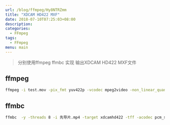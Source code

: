 ```yaml
---
url: /blog/ffmpeg/Hy8NTRZmm
title: "XDCAM HD422 MXF"
date: 2018-07-10T07:25:03+08:00
description:
categories:
  - FFmpeg
tags:
  - FFmpeg
menu: main
---
```


> 分别使用ffmpeg ffmbc 实现 输出XDCAM HD422 MXF文件

## ffmpeg

```bash
ffmpeg -i test.mov -pix_fmt yuv422p -vcodec mpeg2video -non_linear_quant 1 -flags +ildct+ilme -top 1 -dc 10 -intra_vlc 1 -qmax 3 -lmin "1*QP2LAMBDA" -vtag xd5c -rc_max_vbv_use 1 -rc_min_vbv_use 1 -g 12 -b:v 50000k -minrate 50000k -maxrate 50000k -bufsize 8000k -acodec pcm_s16le -ar 48000 -bf 2 -ac 2 -f mxf_d10 output.mxf

```

## ffmbc

```bash
ffmbc  -y -threads 8 -i 先导片.mp4 -target xdcamhd422 -tff -acodec pcm_s24le 先导片-out.mov

```